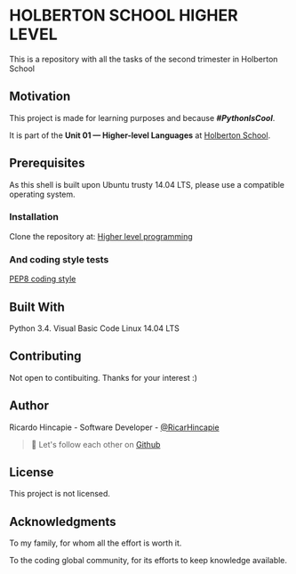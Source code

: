 # HOLBERTON SCHOOL HIGHER LEVEL
 This is a repository with all the tasks of the second trimester in Holberton School

## Motivation
This project is made for learning purposes and because ***#PythonIsCool***.

It is part of the **Unit 01 — Higher-level Languages** at [Holberton School](https://www.holbertonschool.com/pathway_foundations).

## Prerequisites
As this shell is built upon Ubuntu trusty 14.04 LTS, please use a compatible operating system.

### Installation

Clone the repository at: [Higher level programming](https://github.com/ricarhincapie/holbertonschool-higher_level_programming)


### And coding style tests
[PEP8 coding style](https://www.python.org/dev/peps/pep-0008/)

## Built With
Python 3.4.
Visual Basic Code
Linux 14.04 LTS


## Contributing
Not open to contibuiting. Thanks for your interest :)


## Author
Ricardo Hincapie - Software Developer - [@RicarHincapie](https://www.linkedin.com/in/ricardohincapie/)

> :rocket: Let's follow each other on [Github](https://github.com/ricarhincapie)

## License
This project is not licensed.

## Acknowledgments
To my family, for whom all the effort is worth it.

To the coding global community, for its efforts to keep knowledge available.
